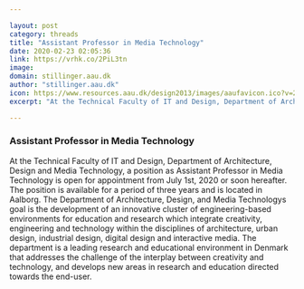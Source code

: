 ```yaml
---

layout: post
category: threads
title: "Assistant Professor in Media Technology"
date: 2020-02-23 02:05:36
link: https://vrhk.co/2PiL3tn
image: 
domain: stillinger.aau.dk
author: "stillinger.aau.dk"
icon: https://www.resources.aau.dk/design2013/images/aaufavicon.ico?v=2
excerpt: "At the Technical Faculty of IT and Design, Department of Architecture, Design and Media Technology, a position as Assistant Professor in Media Technology is open for appointment from July 1st, 2020 or soon hereafter. The position is available for a period of three years and is located in Aalborg. The Department of Architecture, Design, and Media Technologys goal is the development of an innovative cluster of engineering-based environments for education and research which integrate creativity, engineering and technology within the disciplines of architecture, urban design, industrial design, digital design and interactive media. The department is a leading research and educational environment in Denmark that addresses the challenge of the interplay between creativity and technology, and develops new areas in research and education directed towards the end-user."

---
```


### Assistant Professor in Media Technology

At the Technical Faculty of IT and Design, Department of Architecture, Design and Media Technology, a position as Assistant Professor in Media Technology is open for appointment from July 1st, 2020 or soon hereafter. The position is available for a period of three years and is located in Aalborg. The Department of Architecture, Design, and Media Technologys goal is the development of an innovative cluster of engineering-based environments for education and research which integrate creativity, engineering and technology within the disciplines of architecture, urban design, industrial design, digital design and interactive media. The department is a leading research and educational environment in Denmark that addresses the challenge of the interplay between creativity and technology, and develops new areas in research and education directed towards the end-user.